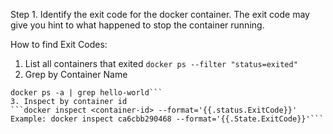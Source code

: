 Step 1. 
Identify the exit code for the docker container.
The exit code may give you hint to what happened to stop the container running.

How to find Exit Codes:
1. List all containers that exited
```docker ps --filter "status=exited"```
2. Grep by Container Name
```docker ps -s grep <container-name>
docker ps -a | grep hello-world```
3. Inspect by container id
```docker inspect <container-id> --format='{{.status.ExitCode}}'
Example: docker inspect ca6cbb290468 --format='{{.State.ExitCode}}'```


